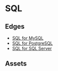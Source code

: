# SQL

## Edges
- [SQL for MySQL](solution_sql_formysql)
- [SQL for PostgreSQL](solution_sql_forpostgresql)
- [SQL for SQL Server](solution_sql_forsqlserver)

## Assets
